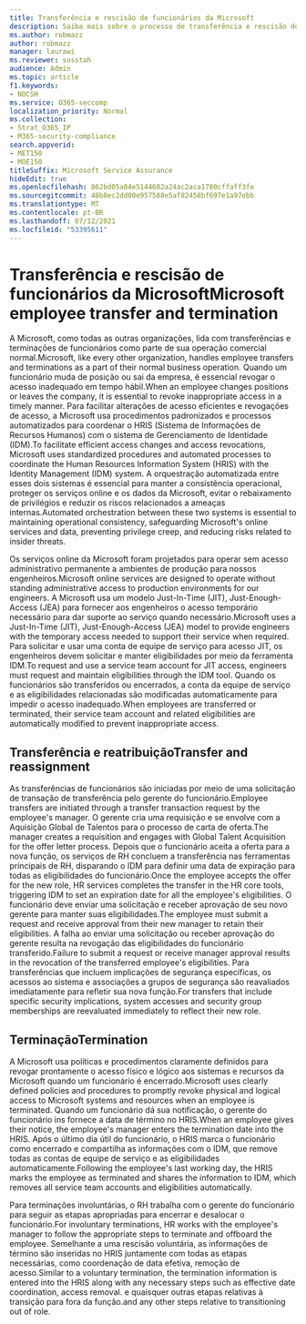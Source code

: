 ```yaml
---
title: Transferência e rescisão de funcionários da Microsoft
description: Saiba mais sobre o processo de transferência e rescisão de funcionários da Microsoft Microsoft 365
ms.author: robmazz
author: robmazz
manager: laurawi
ms.reviewer: sosstah
audience: Admin
ms.topic: article
f1.keywords:
- NOCSH
ms.service: O365-seccomp
localization_priority: Normal
ms.collection:
- Strat_O365_IP
- M365-security-compliance
search.appverid:
- MET150
- MOE150
titleSuffix: Microsoft Service Assurance
hideEdit: true
ms.openlocfilehash: 862bd05a84e5144602a24ac2aca1780cffaff3fe
ms.sourcegitcommit: 48b8ec2dd00e957508e5af82458bf697e1a97ebb
ms.translationtype: MT
ms.contentlocale: pt-BR
ms.lasthandoff: 07/12/2021
ms.locfileid: "53395611"
---
```

# <a name="microsoft-employee-transfer-and-termination"></a><span data-ttu-id="86fc6-103">Transferência e rescisão de funcionários da Microsoft</span><span class="sxs-lookup"><span data-stu-id="86fc6-103">Microsoft employee transfer and termination</span></span>

<span data-ttu-id="86fc6-104">A Microsoft, como todas as outras organizações, lida com transferências e terminações de funcionários como parte de sua operação comercial normal.</span><span class="sxs-lookup"><span data-stu-id="86fc6-104">Microsoft, like every other organization, handles employee transfers and terminations as a part of their normal business operation.</span></span> <span data-ttu-id="86fc6-105">Quando um funcionário muda de posição ou sai da empresa, é essencial revogar o acesso inadequado em tempo hábil.</span><span class="sxs-lookup"><span data-stu-id="86fc6-105">When an employee changes positions or leaves the company, it is essential to revoke inappropriate access in a timely manner.</span></span> <span data-ttu-id="86fc6-106">Para facilitar alterações de acesso eficientes e revogações de acesso, a Microsoft usa procedimentos padronizados e processos automatizados para coordenar o HRIS (Sistema de Informações de Recursos Humanos) com o sistema de Gerenciamento de Identidade (IDM).</span><span class="sxs-lookup"><span data-stu-id="86fc6-106">To facilitate efficient access changes and access revocations, Microsoft uses standardized procedures and automated processes to coordinate the Human Resources Information System (HRIS) with the Identity Management (IDM) system.</span></span> <span data-ttu-id="86fc6-107">A orquestração automatizada entre esses dois sistemas é essencial para manter a consistência operacional, proteger os serviços online e os dados da Microsoft, evitar o rebaixamento de privilégios e reduzir os riscos relacionados a ameaças internas.</span><span class="sxs-lookup"><span data-stu-id="86fc6-107">Automated orchestration between these two systems is essential to maintaining operational consistency, safeguarding Microsoft's online services and data, preventing privilege creep, and reducing risks related to insider threats.</span></span>

<span data-ttu-id="86fc6-108">Os serviços online da Microsoft foram projetados para operar sem acesso administrativo permanente a ambientes de produção para nossos engenheiros.</span><span class="sxs-lookup"><span data-stu-id="86fc6-108">Microsoft online services are designed to operate without standing administrative access to production environments for our engineers.</span></span> <span data-ttu-id="86fc6-109">A Microsoft usa um modelo Just-In-Time (JIT), Just-Enough-Access (JEA) para fornecer aos engenheiros o acesso temporário necessário para dar suporte ao serviço quando necessário.</span><span class="sxs-lookup"><span data-stu-id="86fc6-109">Microsoft uses a Just-In-Time (JIT), Just-Enough-Access (JEA) model to provide engineers with the temporary access needed to support their service when required.</span></span> <span data-ttu-id="86fc6-110">Para solicitar e usar uma conta de equipe de serviço para acesso JIT, os engenheiros devem solicitar e manter eligibilidades por meio da ferramenta IDM.</span><span class="sxs-lookup"><span data-stu-id="86fc6-110">To request and use a service team account for JIT access, engineers must request and maintain eligibilities through the IDM tool.</span></span> <span data-ttu-id="86fc6-111">Quando os funcionários são transferidos ou encerrados, a conta da equipe de serviço e as eligibilidades relacionadas são modificadas automaticamente para impedir o acesso inadequado.</span><span class="sxs-lookup"><span data-stu-id="86fc6-111">When employees are transferred or terminated, their service team account and related eligibilities are automatically modified to prevent inappropriate access.</span></span>

## <a name="transfer-and-reassignment"></a><span data-ttu-id="86fc6-112">Transferência e reatribuição</span><span class="sxs-lookup"><span data-stu-id="86fc6-112">Transfer and reassignment</span></span>

<span data-ttu-id="86fc6-113">As transferências de funcionários são iniciadas por meio de uma solicitação de transação de transferência pelo gerente do funcionário.</span><span class="sxs-lookup"><span data-stu-id="86fc6-113">Employee transfers are initiated through a transfer transaction request by the employee's manager.</span></span> <span data-ttu-id="86fc6-114">O gerente cria uma requisição e se envolve com a Aquisição Global de Talentos para o processo de carta de oferta.</span><span class="sxs-lookup"><span data-stu-id="86fc6-114">The manager creates a requisition and engages with Global Talent Acquisition for the offer letter process.</span></span> <span data-ttu-id="86fc6-115">Depois que o funcionário aceita a oferta para a nova função, os serviços de RH concluem a transferência nas ferramentas principais de RH, disparando o IDM para definir uma data de expiração para todas as eligibilidades do funcionário.</span><span class="sxs-lookup"><span data-stu-id="86fc6-115">Once the employee accepts the offer for the new role, HR services completes the transfer in the HR core tools, triggering IDM to set an expiration date for all the employee's eligibilities.</span></span> <span data-ttu-id="86fc6-116">O funcionário deve enviar uma solicitação e receber aprovação de seu novo gerente para manter suas eligibilidades.</span><span class="sxs-lookup"><span data-stu-id="86fc6-116">The employee must submit a request and receive approval from their new manager to retain their eligibilities.</span></span> <span data-ttu-id="86fc6-117">A falha ao enviar uma solicitação ou receber aprovação do gerente resulta na revogação das eligibilidades do funcionário transferido.</span><span class="sxs-lookup"><span data-stu-id="86fc6-117">Failure to submit a request or receive manager approval results in the revocation of the transferred employee's eligibilities.</span></span> <span data-ttu-id="86fc6-118">Para transferências que incluem implicações de segurança específicas, os acessos ao sistema e associações a grupos de segurança são reavaliados imediatamente para refletir sua nova função.</span><span class="sxs-lookup"><span data-stu-id="86fc6-118">For transfers that include specific security implications, system accesses and security group memberships are reevaluated immediately to reflect their new role.</span></span>

## <a name="termination"></a><span data-ttu-id="86fc6-119">Terminação</span><span class="sxs-lookup"><span data-stu-id="86fc6-119">Termination</span></span>

<span data-ttu-id="86fc6-120">A Microsoft usa políticas e procedimentos claramente definidos para revogar prontamente o acesso físico e lógico aos sistemas e recursos da Microsoft quando um funcionário é encerrado.</span><span class="sxs-lookup"><span data-stu-id="86fc6-120">Microsoft uses clearly defined policies and procedures to promptly revoke physical and logical access to Microsoft systems and resources when an employee is terminated.</span></span> <span data-ttu-id="86fc6-121">Quando um funcionário dá sua notificação, o gerente do funcionário ins fornece a data de término no HRIS.</span><span class="sxs-lookup"><span data-stu-id="86fc6-121">When an employee gives their notice, the employee's manager enters the termination date into the HRIS.</span></span> <span data-ttu-id="86fc6-122">Após o último dia útil do funcionário, o HRIS marca o funcionário como encerrado e compartilha as informações com o IDM, que remove todas as contas de equipe de serviço e as eligibilidades automaticamente.</span><span class="sxs-lookup"><span data-stu-id="86fc6-122">Following the employee's last working day, the HRIS marks the employee as terminated and shares the information to IDM, which removes all service team accounts and eligibilities automatically.</span></span>

<span data-ttu-id="86fc6-123">Para terminações involuntárias, o RH trabalha com o gerente do funcionário para seguir as etapas apropriadas para encerrar e desalocar o funcionário.</span><span class="sxs-lookup"><span data-stu-id="86fc6-123">For involuntary terminations, HR works with the employee's manager to follow the appropriate steps to terminate and offboard the employee.</span></span> <span data-ttu-id="86fc6-124">Semelhante a uma rescisão voluntária, as informações de término são inseridas no HRIS juntamente com todas as etapas necessárias, como coordenação de data efetiva, remoção de acesso.</span><span class="sxs-lookup"><span data-stu-id="86fc6-124">Similar to a voluntary termination, the termination information is entered into the HRIS along with any necessary steps such as effective date coordination, access removal.</span></span> <span data-ttu-id="86fc6-125">e quaisquer outras etapas relativas à transição para fora da função.</span><span class="sxs-lookup"><span data-stu-id="86fc6-125">and any other steps relative to transitioning out of role.</span></span>
